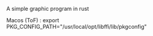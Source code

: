 A simple graphic program in rust

Macos (ToF) : export PKG_CONFIG_PATH="/usr/local/opt/libffi/lib/pkgconfig"
